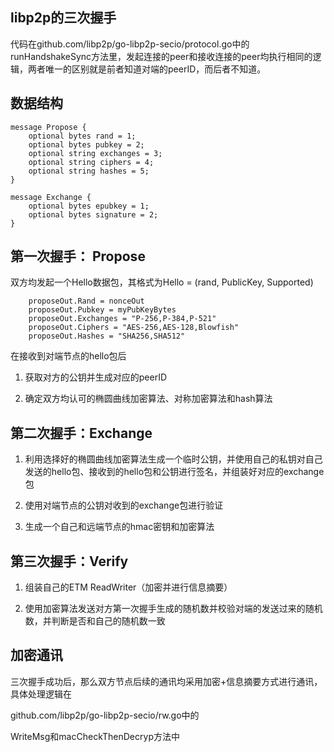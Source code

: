 ## libp2p的三次握手
代码在github.com/libp2p/go-libp2p-secio/protocol.go中的runHandshakeSync方法里，发起连接的peer和接收连接的peer均执行相同的逻辑，两者唯一的区别就是前者知道对端的peerID，而后者不知道。


## 数据结构
```
message Propose {
    optional bytes rand = 1;
    optional bytes pubkey = 2;
    optional string exchanges = 3;
    optional string ciphers = 4;
    optional string hashes = 5;
}

message Exchange {
    optional bytes epubkey = 1;
    optional bytes signature = 2;
}
```
## 第一次握手： Propose
双方均发起一个Hello数据包，其格式为Hello = (rand, PublicKey, Supported)
```
    proposeOut.Rand = nonceOut
    proposeOut.Pubkey = myPubKeyBytes
    proposeOut.Exchanges = "P-256,P-384,P-521"
    proposeOut.Ciphers = "AES-256,AES-128,Blowfish"
    proposeOut.Hashes = "SHA256,SHA512"
```
在接收到对端节点的hello包后

1. 获取对方的公钥并生成对应的peerID

2. 确定双方均认可的椭圆曲线加密算法、对称加密算法和hash算法

## 第二次握手：Exchange
1. 利用选择好的椭圆曲线加密算法生成一个临时公钥，并使用自己的私钥对自己发送的hello包、接收到的hello包和公钥进行签名，并组装好对应的exchange包

2. 使用对端节点的公钥对收到的exchange包进行验证

3. 生成一个自己和远端节点的hmac密钥和加密算法

## 第三次握手：Verify
1. 组装自己的ETM ReadWriter（加密并进行信息摘要）

2. 使用加密算法发送对方第一次握手生成的随机数并校验对端的发送过来的随机数，并判断是否和自己的随机数一致

## 加密通讯
三次握手成功后，那么双方节点后续的通讯均采用加密+信息摘要方式进行通讯，具体处理逻辑在

github.com/libp2p/go-libp2p-secio/rw.go中的

WriteMsg和macCheckThenDecryp方法中
